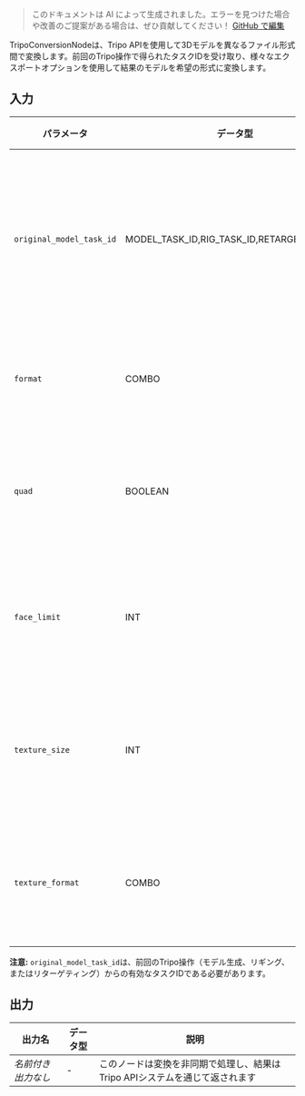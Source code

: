 > このドキュメントは AI によって生成されました。エラーを見つけた場合や改善のご提案がある場合は、ぜひ貢献してください！ [GitHub で編集](https://github.com/Comfy-Org/embedded-docs/blob/main/comfyui_embedded_docs/docs/TripoConversionNode/ja.md)

TripoConversionNodeは、Tripo APIを使用して3Dモデルを異なるファイル形式間で変換します。前回のTripo操作で得られたタスクIDを受け取り、様々なエクスポートオプションを使用して結果のモデルを希望の形式に変換します。

## 入力

| パラメータ | データ型 | 必須 | 範囲 | 説明 |
|-----------|-----------|----------|-------|-------------|
| `original_model_task_id` | MODEL_TASK_ID,RIG_TASK_ID,RETARGET_TASK_ID | はい | MODEL_TASK_ID<br>RIG_TASK_ID<br>RETARGET_TASK_ID | 前回のTripo操作（モデル生成、リギング、またはリターゲティング）からのタスクID |
| `format` | COMBO | はい | GLTF<br>USDZ<br>FBX<br>OBJ<br>STL<br>3MF | 変換後の3Dモデルのターゲットファイル形式 |
| `quad` | BOOLEAN | いいえ | True/False | 三角形を四角形に変換するかどうか（デフォルト: False） |
| `face_limit` | INT | いいえ | -1 から 500000 | 出力モデルの最大面数、-1で制限なし（デフォルト: -1） |
| `texture_size` | INT | いいえ | 128 から 4096 | 出力テクスチャのサイズ（ピクセル単位）（デフォルト: 4096） |
| `texture_format` | COMBO | いいえ | BMP<br>DPX<br>HDR<br>JPEG<br>OPEN_EXR<br>PNG<br>TARGA<br>TIFF<br>WEBP | エクスポートするテクスチャの形式（デフォルト: JPEG） |

**注意:** `original_model_task_id`は、前回のTripo操作（モデル生成、リギング、またはリターゲティング）からの有効なタスクIDである必要があります。

## 出力

| 出力名 | データ型 | 説明 |
|-------------|-----------|-------------|
| *名前付き出力なし* | - | このノードは変換を非同期で処理し、結果はTripo APIシステムを通じて返されます |
